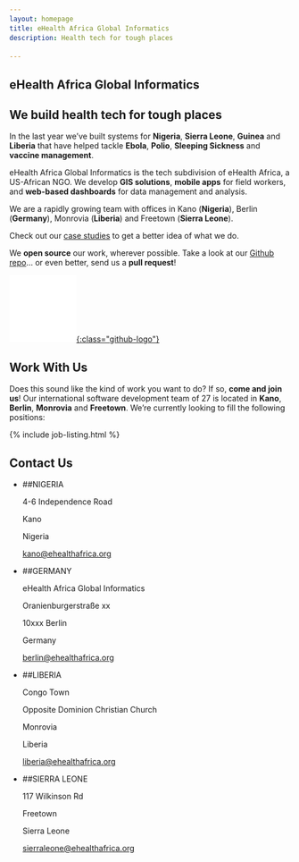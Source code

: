 ```yaml
---
layout: homepage
title: eHealth Africa Global Informatics
description: Health tech for tough places

---
```


<section class="hero">

# eHealth Africa Global Informatics

## We build health tech for tough places

In the last year we’ve built systems for **Nigeria**, **Sierra Leone**, **Guinea** and **Liberia** that have helped tackle **Ebola**, **Polio**, **Sleeping Sickness** and **vaccine management**.

</section>
<section class="intro">

eHealth Africa Global Informatics is the tech subdivision of eHealth Africa, a US-African NGO. We develop **GIS solutions**, **mobile apps** for field workers, and **web-based dashboards** for data management and analysis.

We are a rapidly growing team with offices in Kano (**Nigeria**), Berlin (**Germany**), Monrovia (**Liberia**) and Freetown (**Sierra Leone**).

Check out our [case studies](/case-studies.html) to get a better idea of what we do.

</section>
<section class="open-source">

We **open source** our work, wherever possible. Take a look at our [Github repo](https://github.com/eHealthAfrica/)… or even better, send us a **pull request**!

[![Github logo](/img/github-white.png){:class="github-logo"}](https://github.com/eHealthAfrica/)

</section>
<section class="jobs">

# <a name="jobs">Work With Us</a>

Does this sound like the kind of work you want to do? If so, **come and join us**! Our international software development team of 27 is located in **Kano**, **Berlin**, **Monrovia** and **Freetown**. We’re currently looking to fill the following positions:

{% include job-listing.html %}

</section>
<section class="contact">

# <a name="contact">Contact Us</a>

* ##NIGERIA

  4-6 Independence Road

  Kano

  Nigeria

  [kano@ehealthafrica.org](mailto://kano@ehealthafrica.org)

* ##GERMANY

  eHealth Africa Global Informatics

  Oranienburgerstraße xx

  10xxx Berlin

  Germany

  [berlin@ehealthafrica.org](mailto://berlin@ehealthafrica.org)

* ##LIBERIA

  Congo Town

  Opposite Dominion Christian Church

  Monrovia

  Liberia

  [liberia@ehealthafrica.org](mailto://liberia@ehealthafrica.org)

* ##SIERRA LEONE

  117 Wilkinson Rd

  Freetown

  Sierra Leone

  [sierraleone@ehealthafrica.org](mailto://sierraleone@ehealthafrica.org)

</section>
